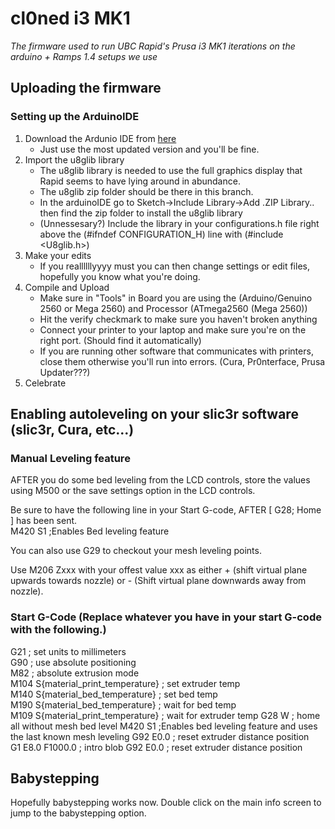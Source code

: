 # cl0ned i3 MK1
*The firmware used to run UBC Rapid's Prusa i3 MK1 iterations on the arduino + Ramps 1.4 setups we use*

## Uploading the firmware

### Setting up the ArduinoIDE
1. Download the Ardunio IDE from [here](https://www.arduino.cc/en/Main/Software)  
   - Just use the most updated version and you'll be fine.
2. Import the u8glib library
   - The u8glib library is needed to use the full graphics display that Rapid seems to have lying around in abundance.
   - The u8glib zip folder should be there in this branch.
   - In the arduinoIDE go to Sketch->Include Library->Add .ZIP Library.. then find the zip folder to install the u8glib library
   - (Unnessesary?) Include the library in your configurations.h file right above the (#ifndef CONFIGURATION_H) line with (#include <U8glib.h>)
 3. Make your edits
    - If you reallllllyyyy must you can then change settings or edit files, hopefully you know what you're doing.
 4. Compile and Upload
    - Make sure in "Tools" in Board you are using the (Arduino/Genuino 2560 or Mega 2560) and Processor (ATmega2560 (Mega 2560))
    - Hit the verify checkmark to make sure you haven't broken anything
    - Connect your printer to your laptop and make sure you're on the right port. (Should find it automatically)
    - If you are running other software that communicates with printers, close them otherwise you'll run into errors. (Cura, Pr0nterface, Prusa Updater???)
  5.  Celebrate

## Enabling autoleveling on your slic3r software (slic3r, Cura, etc...)

### Manual Leveling feature

AFTER you do some bed leveling from the LCD controls, store the values using M500 or the save settings option in the LCD controls.

Be sure to have the following line in your Start G-code, AFTER [ G28; Home ] has been sent.  
M420 S1 ;Enables Bed leveling feature

You can also use G29 to checkout your mesh leveling points.

Use M206 Zxxx with your offest value xxx as either + (shift virtual plane upwards towards nozzle) or - (Shift virtual plane downwards away from nozzle).

### Start G-Code (Replace whatever you have in your start G-code with the following.)
G21 ; set units to millimeters  
G90 ; use absolute positioning  
M82 ; absolute extrusion mode   
M104 S{material_print_temperature} ; set extruder temp  
M140 S{material_bed_temperature} ; set bed temp  
M190 S{material_bed_temperature} ; wait for bed temp  
M109 S{material_print_temperature} ; wait for extruder temp
G28 W ; home all without mesh bed level
M420 S1 ;Enables bed leveling feature and uses the last known mesh leveling
G92 E0.0 ; reset extruder distance position   
G1 E8.0 F1000.0 ; intro blob
G92 E0.0 ; reset extruder distance position  

## Babystepping

Hopefully babystepping works now.
Double click on the main info screen to jump to the babystepping option.
